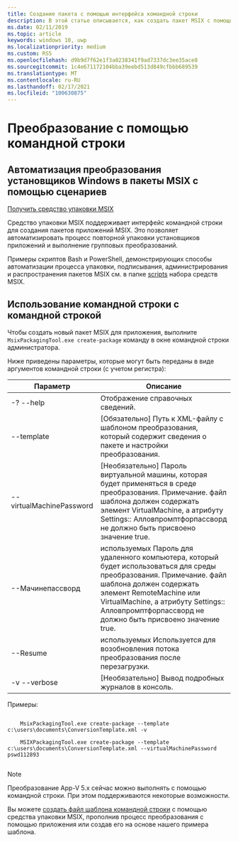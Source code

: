 ```yaml
---
title: Создание пакета с помощью интерфейса командной строки
description: В этой статье описывается, как создать пакет MSIX с помощью интерфейса командной строки для средства упаковки MSIX.
ms.date: 02/11/2019
ms.topic: article
keywords: windows 10, uwp
ms.localizationpriority: medium
ms.custom: RS5
ms.openlocfilehash: d9b9d7f62e1f3a0238341f9ad7337dc3ee35ace8
ms.sourcegitcommit: 1c4e671172104bba39eebd513d849cfbbb689539
ms.translationtype: MT
ms.contentlocale: ru-RU
ms.lasthandoff: 02/17/2021
ms.locfileid: "100630875"
---
```

# <a name="conversion-with-the-command-line"></a>Преобразование с помощью командной строки

## <a name="automate-conversion-of-windows-installers-to-msix-packages-using-scripts"></a>Автоматизация преобразования установщиков Windows в пакеты MSIX с помощью сценариев

<div class="nextstepaction"><p><a class="x-hidden-focus" href="https://www.microsoft.com/en-us/p/msix-packaging-tool/9n5lw3jbcxkf" data-linktype="external">Получить средство упаковки MSIX</a></p></div>

Средство упаковки MSIX поддерживает интерфейс командной строки для создания пакетов приложений MSIX. Это позволяет автоматизировать процесс повторной упаковки установщиков приложений и выполнение групповых преобразований.

Примеры скриптов Bash и PowerShell, демонстрирующих способы автоматизации процесса упаковки, подписывания, администрирования и распространения пакетов MSIX см. в папке [scripts](https://github.com/microsoft/MSIX-Toolkit/tree/master/Scripts) набора средств MSIX.

## <a name="use-the-command-line-with-the-command-prompt"></a>Использование командной строки с командной строкой

Чтобы создать новый пакет MSIX для приложения, выполните `MsixPackagingTool.exe create-package` команду в окне командной строки администратора.

Ниже приведены параметры, которые могут быть переданы в виде аргументов командной строки (с учетом регистра):

|**Параметр** |    **Описание**|
|---------|---------|
|-? --help  |Отображение справочных сведений.|
|--template | [Обязательно] Путь к XML-файлу с шаблоном преобразования, который содержит сведения о пакете и настройки преобразования.|
|--virtualMachinePassword   | [Необязательно] Пароль виртуальной машины, которая будет применяться в среде преобразования. Примечание. файл шаблона должен содержать элемент VirtualMachine, а атрибуту Settings:: Алловпромптфорпассворд не должно быть присвоено значение true.|
|--Мачинепассворд  |используемых Пароль для удаленного компьютера, который будет использоваться для среды преобразования. Примечание. файл шаблона должен содержать элемент RemoteMachine или VirtualMachine, а атрибуту Settings:: Алловпромптфорпассворд не должно быть присвоено значение true.|
|--Resume   |используемых Используется для возобновления потока преобразования после перезагрузки.|
|-v --verbose   |[Необязательно] Вывод подробных журналов в консоль.|

Примеры:

```console

    MsixPackagingTool.exe create-package --template c:\users\documents\ConversionTemplate.xml -v

    MSIXPackagingTool.exe create-package --template c:\users\documents\ConversionTemplate.xml --virtualMachinePassword pswd112893
    
```

> [!NOTE]
> Преобразование App-V 5.x сейчас можно выполнять с помощью командной строки. При этом поддерживаются некоторые возможности.

Вы можете [создать файл шаблона командной строки](generate-template-file.md) с помощью средства упаковки MSIX, прополнив процесс преобразования с помощью приложения или создав его на основе нашего примера шаблона.

